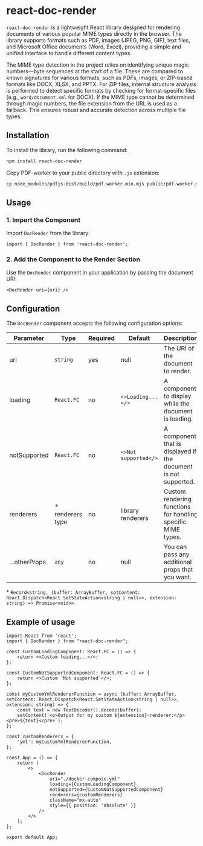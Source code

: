 # react-doc-render
`react-doc-render` is a lightweight React library designed for rendering documents of various popular MIME types directly in the browser. The library supports formats such as PDF, images (JPEG, PNG, GIF), text files, and Microsoft Office documents (Word, Excel), providing a simple and unified interface to handle different content types.

The MIME type detection in the project relies on identifying unique magic numbers—byte sequences at the start of a file. These are compared to known signatures for various formats, such as PDFs, images, or ZIP-based formats like DOCX, XLSX, and PPTX. For ZIP files, internal structure analysis is performed to detect specific formats by checking for format-specific files (e.g., `word/document.xml` for DOCX). If the MIME type cannot be determined through magic numbers, the file extension from the URL is used as a fallback. This ensures robust and accurate detection across multiple file types.

## Installation
To install the library, run the following command:
```bash
npm install react-doc-render
```
Copy PDF-worker to your public directory with `.js` extension:
```bash
cp node_modules/pdfjs-dist/build/pdf.worker.min.mjs public/pdf.worker.min.js
```

## Usage
### 1. Import the Component
Import `DocRender` from the library:
```tsx
import { DocRender } from 'react-doc-render';
```

### 2. Add the Component to the Render Section
Use the `DocRender` component in your application by passing the document URI:
```tsx
<DocRender uri={uri} />
```

## Configuration
The `DocRender` component accepts the following configuration options:

| Parameter      | Type                   | Required | Default              |  Description                                                   |
|----------------|------------------------|----------|----------------------|----------------------------------------------------------------|
| uri            | `string`               |   yes    |    null              | The URI of the document to render.                             |
| loading        | `React.FC`             |   no     | `<>Loading...</>`    | A component to display while the document is loading.          |
| notSupported   | `React.FC`             |   no     | `<>Not supported</>` | A component that is displayed if the document is not supported.|
| renderers      |  &#x2a; renderers type |   no     | library renderers    | Custom rendering functions for handling specific MIME types.   |
| ...otherProps  | `any`                  |   no     |    null              | You can pass any additional props that you want.               |

&#x2a; `Record<string, (buffer: ArrayBuffer, setContent: React.Dispatch<React.SetStateAction<string | null>>, extension: string) => Promise<void>>`

## Example of usage

```tsx
import React from 'react';
import { DocRender } from "react-doc-render";

const CustomLoadingComponent: React.FC = () => {
    return <>Custom loading...</>;
};

const CustomNotSupportedComponent: React.FC = () => {
    return <>Custom `Not supported`</>;
};

const myCustomYmlRendererFunction = async (buffer: ArrayBuffer, setContent: React.Dispatch<React.SetStateAction<string | null>>, extension: string) => {
    const text = new TextDecoder().decode(buffer);
    setContent(`<p>Output for my custom ${extension}-renderer:</p><pre>${text}</pre>`);
};

const customRenderers = {
    'yml': myCustomYmlRendererFunction,
};

const App = () => {
    return (
        <>
            <DocRender
                uri="./docker-compose.yml"
                loading={CustomLoadingComponent}
                notSupported={CustomNotSupportedComponent}
                renderers={customRenderers}
                className="mx-auto"
                style={{ position: 'absolute' }}
            />
        </>
    );
};

export default App;

```